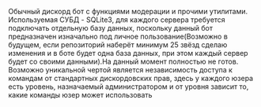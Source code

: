 Обычный дискорд бот с функциями модерации и прочими утилитами. Используемая СУБД - SQLite3, для каждого сервера требуется подключать отдельную базу данных, поскольку данный бот предназначен изначально под личное пользование(Возможно в будущем, если репозиторий наберёт минимум 25 звёзд сделаю изменения и в боте будет одна база данных, при этом каждый сервер будет со своими данными).На данный момент полностью не готов. Возможно уникальной чертой является независимость доступа к командам от стандартных дискордовских прав, здесь у каждого юзера есть уровень, назначаемый администратором и от уровня зависит то, какие команды юзер может использовать
